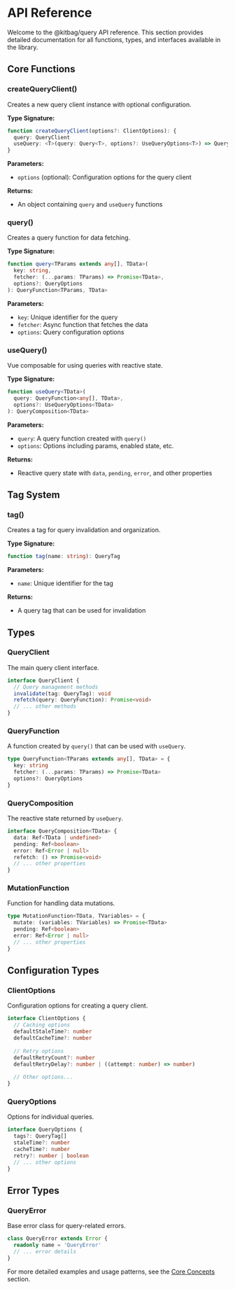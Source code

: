 # API Reference

Welcome to the @kitbag/query API reference. This section provides detailed documentation for all functions, types, and interfaces available in the library.

## Core Functions

### createQueryClient()

Creates a new query client instance with optional configuration.

**Type Signature:**
```ts
function createQueryClient(options?: ClientOptions): {
  query: QueryClient
  useQuery: <T>(query: Query<T>, options?: UseQueryOptions<T>) => QueryComposition<T>
}
```

**Parameters:**
- `options` (optional): Configuration options for the query client

**Returns:**
- An object containing `query` and `useQuery` functions

### query()

Creates a query function for data fetching.

**Type Signature:**
```ts
function query<TParams extends any[], TData>(
  key: string,
  fetcher: (...params: TParams) => Promise<TData>,
  options?: QueryOptions
): QueryFunction<TParams, TData>
```

**Parameters:**
- `key`: Unique identifier for the query
- `fetcher`: Async function that fetches the data
- `options`: Query configuration options

### useQuery()

Vue composable for using queries with reactive state.

**Type Signature:**
```ts
function useQuery<TData>(
  query: QueryFunction<any[], TData>,
  options?: UseQueryOptions<TData>
): QueryComposition<TData>
```

**Parameters:**
- `query`: A query function created with `query()`
- `options`: Options including params, enabled state, etc.

**Returns:**
- Reactive query state with `data`, `pending`, `error`, and other properties

## Tag System

### tag()

Creates a tag for query invalidation and organization.

**Type Signature:**
```ts
function tag(name: string): QueryTag
```

**Parameters:**
- `name`: Unique identifier for the tag

**Returns:**
- A query tag that can be used for invalidation

## Types

### QueryClient

The main query client interface.

```ts
interface QueryClient {
  // Query management methods
  invalidate(tag: QueryTag): void
  refetch(query: QueryFunction): Promise<void>
  // ... other methods
}
```

### QueryFunction

A function created by `query()` that can be used with `useQuery`.

```ts
type QueryFunction<TParams extends any[], TData> = {
  key: string
  fetcher: (...params: TParams) => Promise<TData>
  options?: QueryOptions
}
```

### QueryComposition

The reactive state returned by `useQuery`.

```ts
interface QueryComposition<TData> {
  data: Ref<TData | undefined>
  pending: Ref<boolean>
  error: Ref<Error | null>
  refetch: () => Promise<void>
  // ... other properties
}
```

### MutationFunction

Function for handling data mutations.

```ts
type MutationFunction<TData, TVariables> = {
  mutate: (variables: TVariables) => Promise<TData>
  pending: Ref<boolean>
  error: Ref<Error | null>
  // ... other properties
}
```

## Configuration Types

### ClientOptions

Configuration options for creating a query client.

```ts
interface ClientOptions {
  // Caching options
  defaultStaleTime?: number
  defaultCacheTime?: number
  
  // Retry options
  defaultRetryCount?: number
  defaultRetryDelay?: number | ((attempt: number) => number)
  
  // Other options...
}
```

### QueryOptions

Options for individual queries.

```ts
interface QueryOptions {
  tags?: QueryTag[]
  staleTime?: number
  cacheTime?: number
  retry?: number | boolean
  // ... other options
}
```

## Error Types

### QueryError

Base error class for query-related errors.

```ts
class QueryError extends Error {
  readonly name = 'QueryError'
  // ... error details
}
```

For more detailed examples and usage patterns, see the [Core Concepts](/core-concepts/query-client) section.
